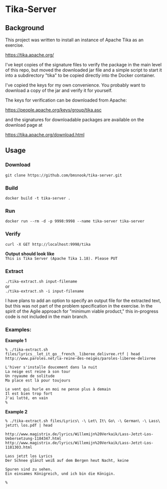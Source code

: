 # Tika-Server
## Background
This project was written to install an instance of Apache Tika as an exercise.

https://tika.apache.org/

I've kept copies of the signature files to verify the package in the main level of this repo, but moved the downloaded jar file and a simple script to start it into a subdirectory "tika" to be copied directly into the Docker container.

I've copied the keys for my own convenience. You probably want to download a copy of the jar and verify it for yourself.

The keys for verification can be downloaded from Apache:

https://people.apache.org/keys/group/tika.asc

and the signatures for downloadable packages are available on the download page at 

https://tika.apache.org/download.html

## Usage
### Download
`git clone https://github.com/bmsnook/tika-server.git`  

### Build
`docker build -t tika-server .`  

### Run
`docker run --rm -d -p 9998:9998 --name tika-server tika-server`  

### Verify
`curl -X GET http://localhost:9998/tika`  

**Output should look like**  
`This is Tika Server (Apache Tika 1.18). Please PUT`  

### Extract
`./tika-extract.sh input-filename`  
or  
`./tika-extract.sh -i input-filename`  

I have plans to add an option to specify an output file for the extracted text, but this was not part of the problem specification in the exercise. In the spirit of the Agile approach for "minimum viable product," this in-progress code is not included in the main branch.

### Examples:
**Example 1**
```
% ./tika-extract.sh files/lyrics__let_it_go__french__liberee_delivree.rtf | head           
http://www.paroles.net/la-reine-des-neiges/paroles-liberee-delivree

L'hiver s'installe doucement dans la nuit
La neige est reine à son tour
Un royaume de solitude
Ma place est là pour toujours

Le vent qui hurle en moi ne pense plus à demain
Il est bien trop fort
J'ai lutté, en vain
% 
```
**Example 2**
```
% ./tika-extract.sh files/Lyrics\ -\ Let\ It\ Go\ -\ German\ -\ Lass\ jetzt\ los.pdf | head

http://www.magistrix.de/lyrics/Willemijn%20Verkaik/Lass-Jetzt-Los-Uebersetzung-1184347.html
http://www.magistrix.de/lyrics/Willemijn%20Verkaik/Lass-Jetzt-Los-1181303.html

Lass jetzt los Lyrics
Der Schnee glänzt weiß auf dem Bergen heut Nacht, keine 

Spuren sind zu sehen. 
Ein einsames Königreich, und ich bin die Königin. 

% 
```
